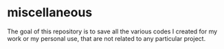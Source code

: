 # miscellaneous

The goal of this repository is to save all the various codes I created for my work or my personal use, that are not related to any particular project.
